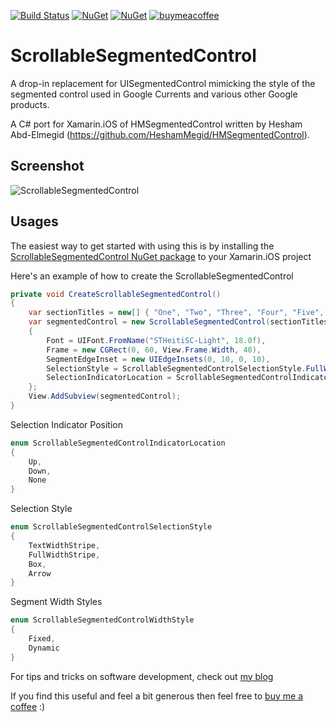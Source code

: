 [![Build Status](https://christianhelle.visualstudio.com/ScrollableSegmentedControl/_apis/build/status/CI%20Build?branchName=master)](https://christianhelle.visualstudio.com/ScrollableSegmentedControl/_build/latest?definitionId=22&branchName=master)
[![NuGet](https://img.shields.io/nuget/dt/scrollablesegmentedcontrol.svg?style=flat-square)]( https://www.nuget.org/packages/scrollablesegmentedcontrol)
[![NuGet](https://img.shields.io/nuget/v/scrollablesegmentedcontrol.svg?style=flat-square)]( https://www.nuget.org/packages/scrollablesegmentedcontrol)
[![buymeacoffee](https://img.shields.io/badge/buy%20me%20a%20coffee-donate-yellow.svg)](https://www.buymeacoffee.com/christianhelle)

# ScrollableSegmentedControl

A drop-in replacement for UISegmentedControl mimicking the style of the segmented control used in Google Currents and various other Google products.

A C# port for Xamarin.iOS of HMSegmentedControl written by Hesham Abd-Elmegid (https://github.com/HeshamMegid/HMSegmentedControl). 

## Screenshot

![ScrollableSegmentedControl](https://github.com/christianhelle/scrollablesegmentedcontrol/raw/master/images/screenshot.png)

## Usages

The easiest way to get started with using this is by installing the [ScrollableSegmentedControl NuGet package](https://www.nuget.org/packages/scrollablesegmentedcontrol) to your Xamarin.iOS project

Here's an example of how to create the ScrollableSegmentedControl

``` csharp
private void CreateScrollableSegmentedControl()
{
    var sectionTitles = new[] { "One", "Two", "Three", "Four", "Five", "Six" };
    var segmentedControl = new ScrollableSegmentedControl(sectionTitles)
    {
        Font = UIFont.FromName("STHeitiSC-Light", 18.0f),
        Frame = new CGRect(0, 60, View.Frame.Width, 40),
        SegmentEdgeInset = new UIEdgeInsets(0, 10, 0, 10),
        SelectionStyle = ScrollableSegmentedControlSelectionStyle.FullWidthStripe,
        SelectionIndicatorLocation = ScrollableSegmentedControlIndicatorLocation.Down
    };
    View.AddSubview(segmentedControl);
}
```

Selection Indicator Position

``` csharp
enum ScrollableSegmentedControlIndicatorLocation
{
    Up,
    Down,
    None
}
```

Selection Style

``` csharp
enum ScrollableSegmentedControlSelectionStyle
{
    TextWidthStripe,
    FullWidthStripe,
    Box,
    Arrow
}
```

Segment Width Styles

``` csharp
enum ScrollableSegmentedControlWidthStyle
{
    Fixed,
    Dynamic
}
```


For tips and tricks on software development, check out [my blog](https://christianhelle.github.io)

If you find this useful and feel a bit generous then feel free to [buy me a coffee](https://www.buymeacoffee.com/christianhelle) :)

